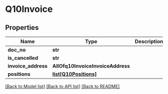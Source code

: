 # Q10Invoice

## Properties
Name | Type | Description | Notes
------------ | ------------- | ------------- | -------------
**doc_no** | **str** |  | 
**is_cancelled** | **str** |  | 
**invoice_address** | **AllOfq10InvoiceInvoiceAddress** |  | 
**positions** | [**list[Q10Positions]**](Q10Positions.md) |  | 

[[Back to Model list]](../README.md#documentation-for-models) [[Back to API list]](../README.md#documentation-for-api-endpoints) [[Back to README]](../README.md)

